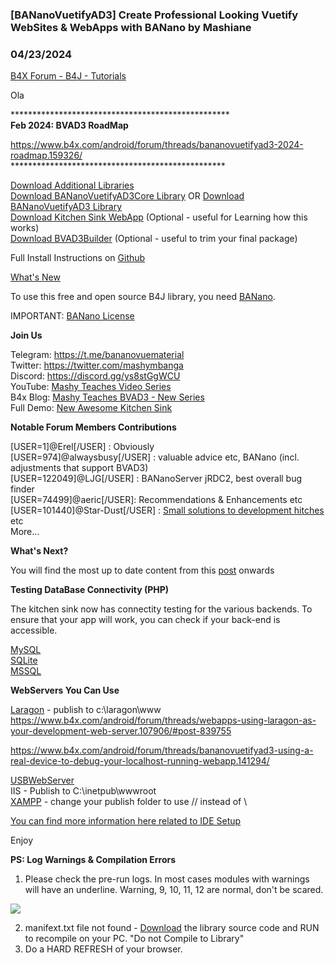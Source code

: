### [BANanoVuetifyAD3] Create Professional Looking Vuetify WebSites & WebApps with BANano by Mashiane
### 04/23/2024
[B4X Forum - B4J - Tutorials](https://www.b4x.com/android/forum/threads/124548/)

Ola  
  
\*\*\*\*\*\*\*\*\*\*\*\*\*\*\*\*\*\*\*\*\*\*\*\*\*\*\*\*\*\*\*\*\*\*\*\*\*\*\*\*\*\*\*\*\*\*\*\*\*\*  
**Feb 2024: BVAD3 RoadMap**  
  
<https://www.b4x.com/android/forum/threads/bananovuetifyad3-2024-roadmap.159326/>  
\*\*\*\*\*\*\*\*\*\*\*\*\*\*\*\*\*\*\*\*\*\*\*\*\*\*\*\*\*\*\*\*\*\*\*\*\*\*\*\*\*\*\*\*\*\*\*\*\*  
  
[Download Additional Libraries](https://github.com/Mashiane/BANanoVuetifyAD3/blob/main/External%20Libraries/External%20Libraries.zip)  
[Download BANanoVuetifyAD3Core Library](https://github.com/Mashiane/BANanoVuetifyAD3/blob/main/Library/BVAD3Core.zip) OR [Download BANanoVuetifyAD3 Library](https://github.com/Mashiane/BANanoVuetifyAD3/blob/main/Library/BANanoVuetifyAD3.zip)  
[Download Kitchen Sink WebApp](https://github.com/Mashiane/BANanoVuetifyAD3/blob/main/BVAD3KitchenSink.zip) (Optional - useful for Learning how this works)  
[Download BVAD3Builder](https://github.com/Mashiane/BANanoVuetifyAD3/blob/main/BVAD3Builder.zip) (Optional - useful to trim your final package)  
  
Full Install Instructions on [Github](https://github.com/Mashiane/BANanoVuetifyAD3)  
  
[What's New](https://mashiane.github.io/BANanoVuetifyAD3/)  
  
To use this free and open source B4J library, you need [BANano](https://www.b4x.com/android/forum/threads/banano-website-app-pwa-library-with-abstract-designer-support.99740/#content).  
  
IMPORTANT: [BANano License](https://github.com/Mashiane/BANanoVuetifyAD3/blob/main/BANano%20LICENSE.TXT)  
  
**Join Us**  
  
Telegram: <https://t.me/bananovuematerial>  
Twitter: <https://twitter.com/mashymbanga>  
Discord: <https://discord.gg/ys8stGgWCU>  
YouTube: [Mashy Teaches Video Series](https://youtube.com/playlist?list=PLXw1ldc5AxBPE4v8rcVJGmYjDBeSFYRm2)  
B4x Blog: [Mashy Teaches BVAD3 - New Series](https://www.b4x.com/android/forum/threads/mashy-teaches-webapp-website-development-with-bananovuetifyad3-the-new-series.132305/#content)  
Full Demo: [New Awesome Kitchen Sink](https://mashiane.github.io/BANanoVuetifyAD3/#/)  
  
**Notable Forum Members Contributions**  
  
[USER=1]@Erel[/USER] : Obviously  
[USER=974]@alwaysbusy[/USER] : valuable advice etc, BANano (incl. adjustments that support BVAD3)  
[USER=122049]@LJG[/USER] : BANanoServer jRDC2, best overall bug finder  
[USER=74499]@aeric[/USER]: Recommendations & Enhancements etc  
[USER=101440]@Star-Dust[/USER] : [Small solutions to development hitches](https://www.b4x.com/android/forum/threads/banano-vuetifyad3-small-solutions-to-development-hitches.137667/#post-871406) etc  
More…  
  
  
**What's Next?**  
  
You will find the most up to date content from this [post](https://www.b4x.com/android/forum/threads/bananovuetifyad-vuetify-websites-webapps-with-banano-for-dummies.124548/post-824575) onwards  
  
**Testing DataBase Connectivity (PHP)**  
  
The kitchen sink now has connectity testing for the various backends. To ensure that your app will work, you can check if your back-end is accessible.  
  
[MySQL](https://mashiane.github.io/BANanoVuetifyAD3/#/adconnection)  
[SQLite](https://mashiane.github.io/BANanoVuetifyAD3/#/sqliteconnect)  
[MSSQL](https://mashiane.github.io/BANanoVuetifyAD3/#/msconnect)  
  
**WebServers You Can Use**  
  
[Laragon](https://laragon.org/) - publish to c:\laragon\www  
<https://www.b4x.com/android/forum/threads/webapps-using-laragon-as-your-development-web-server.107906/#post-839755>  
  
<https://www.b4x.com/android/forum/threads/bananovuetifyad3-using-a-real-device-to-debug-your-localhost-running-webapp.141294/>  
  
  
[USBWebServer](https://www.usbwebserver.net/webserver/)  
IIS - Publish to C:\inetpub\wwwroot  
[XAMPP](https://www.apachefriends.org/index.html) - change your publish folder to use // instead of \  
  
[You can find more information here related to IDE Setup](https://github.com/Mashiane/BANanoVuetifyAD3/tree/main/IDE%20SETUP)  
  
Enjoy  
  
**PS: Log Warnings & Compilation Errors**  
  
1. Please check the pre-run logs. In most cases modules with warnings will have an underline. Warning, 9, 10, 11, 12 are normal, don't be scared.  
  
**![](https://www.b4x.com/android/forum/attachments/116081)**  
  
2. manifext.txt file not found - [Download](https://github.com/Mashiane/BANanoVuetifyAD3/tree/main/Library) the library source code and RUN to recompile on your PC. "Do not Compile to Library"  
3. Do a HARD REFRESH of your browser.